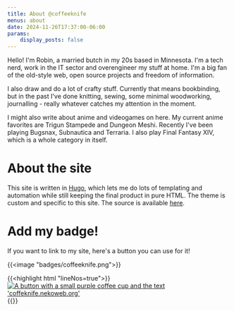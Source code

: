```yaml
---
title: About @coffeeknife
menus: about
date: 2024-11-26T17:37:00-06:00
params:
    display_posts: false
---
```


Hello! I'm Robin, a married butch in my 20s based in Minnesota. I'm a tech nerd, work in the IT sector and
overengineer my stuff at home. I'm a big fan of the old-style web, open source projects and freedom of information.

I also draw and do a lot of crafty stuff. Currently that means bookbinding, but in the past I've done knitting,
sewing, some minimal woodworking, journalling - really whatever catches my attention in the moment.

I might also write about anime and videogames on here. My current anime favorites are Trigun Stampede and Dungeon Meshi.
Recently I've been playing Bugsnax, Subnautica and Terraria. I also play Final Fantasy XIV, which is a whole category in itself.

# About the site

This site is written in [Hugo](https://gohugo.io), which lets me do lots of templating and automation while still keeping the final product
in pure HTML. The theme is custom and specific to this site. The source is available [here](https://github.com/coffeeknife/homepage).

# Add my badge!

If you want to link to my site, here's a button you can use for it!

{{<image "badges/coffeeknife.png">}}

{{<highlight html "lineNos=true">}}
<a href="https://coffeeknife.nekoweb.org">
    <img src="http://coffeeknife.nekoweb.org/badges/coffeeknife.png" alt="A button with a small purple coffee cup and the text 'coffeknife.nekoweb.org'">
</a>
{{</highlight>}}